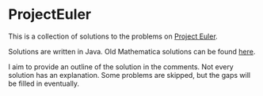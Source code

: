 # ProjectEuler

This is a collection of solutions to the problems on [Project Euler](https://projecteuler.net/).

Solutions are written in Java. Old Mathematica solutions can be found [here](https://github.com/dpark3542/ProjectEuler/tree/d68aa8487fd90615790529b85858c09c9f7de538/src/solutions/mathematica).

I aim to provide an outline of the solution in the comments. Not every solution has an explanation. Some problems are skipped, but the gaps will be filled in eventually.